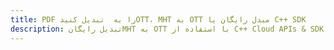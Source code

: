 ---title: PDF را به  تبدیل کنیدOTT، MHT به OTT مبدل رایگان یا C++ SDKdescription: تبدیل رایگانMHT به OTT با استفاده از C++ Cloud APIs & SDK همچنین اسناد PDF را در Cloud ایجاد، ویرایش و رندر کنید.---